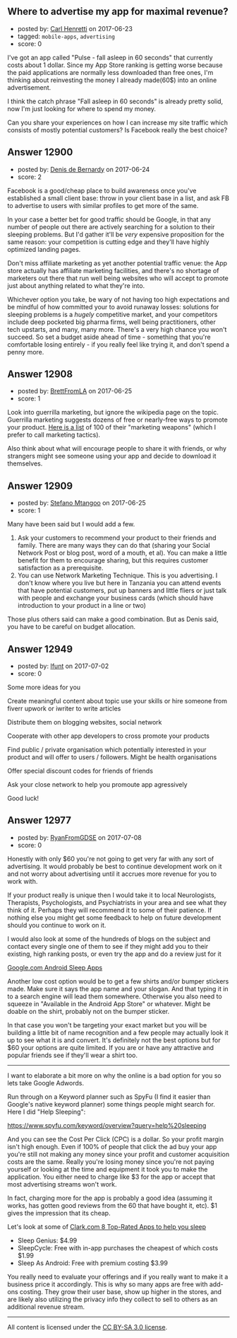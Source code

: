 ## Where to advertise my app for maximal revenue?

- posted by: [Carl Henretti](https://stackexchange.com/users/10936651/carl-henretti) on 2017-06-23
- tagged: `mobile-apps`, `advertising`
- score: 0

I've got an app called "Pulse - fall asleep in 60 seconds" that currently costs about 1 dollar. Since my App Store ranking is getting worse because the paid applications are normally less downloaded than free ones, I'm thinking about reinvesting the money I already made(60$) into an online advertisement. 

I think the catch phrase "Fall asleep in 60 seconds" is already pretty solid, now I'm just looking for where to spend my money. 

Can you share your experiences on how I can increase my site traffic which consists of mostly potential customers? Is Facebook really the best choice?


## Answer 12900

- posted by: [Denis de Bernardy](https://stackexchange.com/users/182468/denis-de-bernardy) on 2017-06-24
- score: 2

Facebook is a good/cheap place to build awareness once you've established a small client base: throw in your client base in a list, and ask FB to advertise to users with similar profiles to get more of the same.

In your case a better bet for good traffic should be Google, in that any number of people out there are actively searching for a solution to their sleeping problems. But I'd gather it'll be _very_ expensive proposition for the same reason: your competition is cutting edge and they'll have highly optimized landing pages.

Don't miss affiliate marketing as yet another potential traffic venue: the App store actually has affiliate marketing facilities, and there's no shortage of marketers out there that run well being websites who will accept to promote just about anything related to what they're into.

Whichever option you take, be wary of not having too high expectations and be mindful of how committed your to avoid runaway losses: solutions for sleeping problems is a _hugely_ competitive market, and your competitors include deep pocketed big pharma firms, well being practitioners, other tech upstarts, and many, many more. There's a very high chance you won't succeed. So set a budget aside ahead of time - something that you're comfortable losing entirely - if you really feel like trying it, and don't spend a penny more.


## Answer 12908

- posted by: [BrettFromLA](https://stackexchange.com/users/2813127/brettfromla) on 2017-06-25
- score: 1

<p>Look into guerrilla marketing, but ignore the wikipedia page on the topic. Guerrilla marketing suggests dozens of free or nearly-free ways to promote your product. <a href="http://www.evancarmichael.com/Entrepreneur-Advice/446/100-Marketing-Weapons.html" rel="nofollow noreferrer">Here is a list</a> of 100 of their "marketing weapons" (which I prefer to call marketing tactics).</p>

<p>Also think about what will encourage people to share it with friends, or why strangers might see someone using your app and decide to download it themselves.</p>



## Answer 12909

- posted by: [Stefano Mtangoo](https://stackexchange.com/users/365002/stefano-mtangoo) on 2017-06-25
- score: 1

Many have been said but I would add a few.

 1. Ask your customers to recommend your product to their friends and family. There are many ways they can do that (sharing your Social Network Post or blog post, word of a mouth, et al). You can make a little benefit for them to encourage sharing, but this requires customer satisfaction as a prerequisite.
 2. You can use Network Marketing Technique. This is you advertising. I don't know where you live but here in Tanzania you can attend events that have potential customers, put up banners and little fliers or just talk with people and exchange your business cards (which should have introduction to your product in a line or two)

Those plus others said can make a good combination. But as Denis said, you have to be careful on budget allocation. 


## Answer 12949

- posted by: [Ifunt](https://stackexchange.com/users/8819009/ifunt) on 2017-07-02
- score: 0

Some more ideas for you

Create meaningful content about topic use your skills or hire someone from fiverr upwork or iwriter to write articles

Distribute them on blogging websites, social network

Cooperate with other app developers to cross promote your products

Find public / private organisation which potentially interested in your product and will offer to users / followers.
Might be health organisations

Offer special discount codes for friends of friends

Ask your close network to help you promoute app agressively

Good luck!


## Answer 12977

- posted by: [RyanFromGDSE](https://stackexchange.com/users/918629/ryanfromgdse) on 2017-07-08
- score: 0

Honestly with only $60 you're not going to get very far with any sort of advertising. It would probably be best to continue development work on it and not worry about advertising until it accrues more revenue for you to work with.

If your product really is unique then I would take it to local Neurologists, Therapists, Psychologists, and Psychiatrists in your area and see what they think of it. Perhaps they will recommend it to some of their patience. If nothing else you might get some feedback to help on future development should you continue to work on it.

I would also look at some of the hundreds of blogs on the subject and contact every single one of them to see if they might add you to their existing, high ranking posts, or even try the app and do a review just for it

[Google.com Android Sleep Apps](https://www.google.com/search?q=android+sleep+app&rlz=1C5CHFA_enUS727US727&oq=android+sleep+app&aqs=chrome..69i57j0l5.1943j0j7&sourceid=chrome&ie=UTF-8)

Another low cost option would be to get a few shirts and/or bumper stickers made. Make sure it says the app name and your slogan. And that typing it in to a search engine will lead them somewhere. Otherwise you also need to squeeze in "Available in the Android App Store" or whatever. Might be doable on the shirt, probably not on the bumper sticker.

In that case you won't be targeting your exact market but you will be building a little bit of name recognition and a few people may actually look it up to see what it is and convert. It's definitely not the best options but for $60 your options are quite limited. If you are or have any attractive and popular friends see if they'll wear a shirt too.

-----

I want to elaborate a bit more on why the online is a bad option for you so lets take Google Adwords.

Run through on a Keyword planner such as SpyFu (I find it easier than Google's native keyword planner) some things people might search for. Here I did "Help Sleeping":

https://www.spyfu.com/keyword/overview?query=help%20sleeping

And you can see the Cost Per Click (CPC) is a dollar. So your profit margin isn't high enough. Even if 100% of people that click the ad buy your app you're still not making any money since your profit and customer acquisition costs are the same. Really you're losing money since you're not paying yourself or looking at the time and equipment it took you to make the application. You either need to charge like $3 for the app or accept that most advertising streams won't work.

In fact, charging more for the app is probably a good idea (assuming it works, has gotten good reviews from the 60 that have bought it, etc). $1 gives the impression that its cheap. 

Let's look at some of [Clark.com 8 Top-Rated Apps to help you sleep](http://clark.com/health-health-care/apps-that-help-you-get-better-sleep/)

 - Sleep Genius: $4.99
 - SleepCycle: Free with in-app purchases the cheapest of which costs $1.99
 - Sleep As Android: Free with premium costing $3.99
 
You really need to evaluate your offerings and if you really want to make it a business price it accordingly. This is why so many apps are free with add-ons costing. They grow their user base, show up higher in the stores, and are likely also utilizing the privacy info they collect to sell to others as an additional revenue stream.



---

All content is licensed under the [CC BY-SA 3.0 license](https://creativecommons.org/licenses/by-sa/3.0/).

